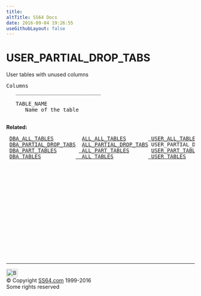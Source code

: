 ```yaml
---
title:
altTitle: SS64 Docs
date: 2016-09-04 19:26:55
useGithubLayout: false
---
```

<!-- #BeginLibraryItem "/Library/head_orad.lbi" --><!-- #EndLibraryItem --><h1>USER_PARTIAL_DROP_TABS </h1><p> User tables with unused columns </p> 
 
<pre>Columns
   ___________________________
 
   TABLE_NAME
      Name of the table

</pre>
<p><b>Related:</b></p>
<pre> <a href="DBA_ALL_TABLES.html">DBA_ALL_TABLES</a>         <a href="ALL_ALL_TABLES.html">ALL_ALL_TABLES</a>       <a href="USER_ALL_TABLES.html"> USER_ALL_TABLES</a>
 <a href="DBA_PARTIAL_DROP_TABS.html">DBA_PARTIAL_DROP_TABS</a>  <a href="ALL_PARTIAL_DROP_TABS.html">ALL_PARTIAL_DROP_TABS</a> USER_PARTIAL_DROP_TABS
 <a href="DBA_PART_TABLES.html">DBA_PART_TABLES</a>       <a href="ALL_PART_TABLES.html"> ALL_PART_TABLES</a>       <a href="USER_PART_TABLES.html">USER_PART_TABLES</a> 
 <a href="DBA_TABLES.html">DBA_TABLES</a>           <a href="ALL_TABLES.html">  ALL_TABLES</a>           <a href="USER_TABLES.html"> USER_TABLES</a>          <a href="TAB.html">TAB</a> 
</pre>
<p>
<!-- #BeginLibraryItem "/Library/foot_orad.lbi" --></p><p>
<!-- oracle-footer -->
<ins class="adsbygoogle" style="display:inline-block;width:300px;height:250px" data-ad-client="ca-pub-6140977852749469" data-ad-slot="4275490898"></ins>
<script>
(adsbygoogle = window.adsbygoogle || []).push({});
</script></p>
<hr>
<div id="bl" class="footer"><a href="USER_PARTIAL_DROP_TABS.html#"><img src="../images/top.png" width="30" height="22" alt="Back to the Top"></a></div>
<div id="br" class="footer, tagline">© Copyright <a href="../index.html">SS64.com</a> 1999-2016<br>
Some rights reserved</div>
<!-- #EndLibraryItem -->

